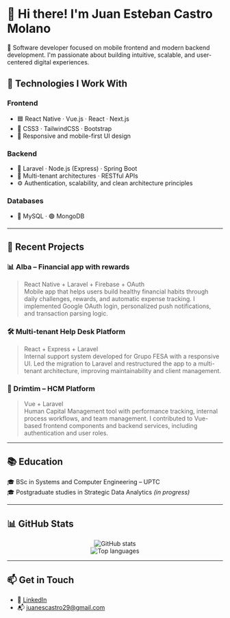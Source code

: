 # 👋 Hi there! I'm Juan Esteban Castro Molano

🎯 Software developer focused on mobile frontend and modern backend development. I'm passionate about building intuitive, scalable, and user-centered digital experiences.

## 🚀 Technologies I Work With

### Frontend
- 🟦 React Native · Vue.js · React · Next.js
- 💅 CSS3 · TailwindCSS · Bootstrap
- 🎨 Responsive and mobile-first UI design

### Backend
- 🐘 Laravel · Node.js (Express) · Spring Boot
- 🔐 Multi-tenant architectures · RESTful APIs
- ⚙️ Authentication, scalability, and clean architecture principles

### Databases
- 🐬 MySQL · 🟢 MongoDB

---

## 📱 Recent Projects

### 📊 Alba – Financial app with rewards
> React Native + Laravel + Firebase + OAuth  
Mobile app that helps users build healthy financial habits through daily challenges, rewards, and automatic expense tracking. I implemented Google OAuth login, personalized push notifications, and transaction parsing logic.

### 🛠 Multi-tenant Help Desk Platform
> React + Express + Laravel  
Internal support system developed for Grupo FESA with a responsive UI. Led the migration to Laravel and restructured the app to a multi-tenant architecture, improving maintainability and client management.

### 👥 Drimtim – HCM Platform
> Vue + Laravel  
Human Capital Management tool with performance tracking, internal process workflows, and team management. I contributed to Vue-based frontend components and backend services, including authentication and user roles.

---

## 📚 Education

🎓 BSc in Systems and Computer Engineering – UPTC  
🎓 Postgraduate studies in Strategic Data Analytics *(in progress)*

---

## 📊 GitHub Stats

<p align="center">
  <img src="https://github-readme-stats.vercel.app/api?username=juanescastro&show_icons=true&theme=github_dark&locale=en" alt="GitHub stats" />
  <br />
  <img src="https://github-readme-stats.vercel.app/api/top-langs/?username=juanescastro&layout=compact&theme=github_dark" alt="Top languages" />
</p>

---

## 📫 Get in Touch

- 💼 [LinkedIn](https://www.linkedin.com/in/juanescastro)
- 📬 juanescastro29@gmail.com
